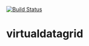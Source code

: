 [![Build Status](https://travis-ci.org/selvaprvn/virtualdatagrid.svg?branch=master)](https://travis-ci.org/selvaprvn/virtualdatagrid)
# virtualdatagrid